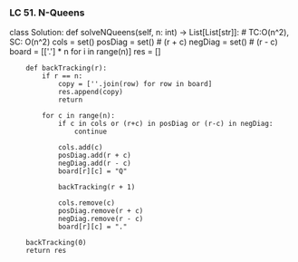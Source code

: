 ### LC 51. N-Queens
class Solution:
    def solveNQueens(self, n: int) -> List[List[str]]:
        # TC:O(n^2), SC: O(n^2)
        cols = set()
        posDiag = set() # (r + c)
        negDiag = set() # (r - c)
        board = [['.'] * n for i in range(n)]
        res = []

        def backTracking(r):
            if r == n:
                copy = [''.join(row) for row in board]
                res.append(copy)
                return 
            
            for c in range(n):
                if c in cols or (r+c) in posDiag or (r-c) in negDiag:
                    continue
                
                cols.add(c)
                posDiag.add(r + c)
                negDiag.add(r - c)
                board[r][c] = "Q"

                backTracking(r + 1)

                cols.remove(c)
                posDiag.remove(r + c)
                negDiag.remove(r - c)
                board[r][c] = "."
        
        backTracking(0)
        return res